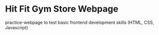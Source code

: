 # Hit Fit Gym Store Webpage

practice-webpage to test basic frontend development skills (HTML, CSS, Javascript)
